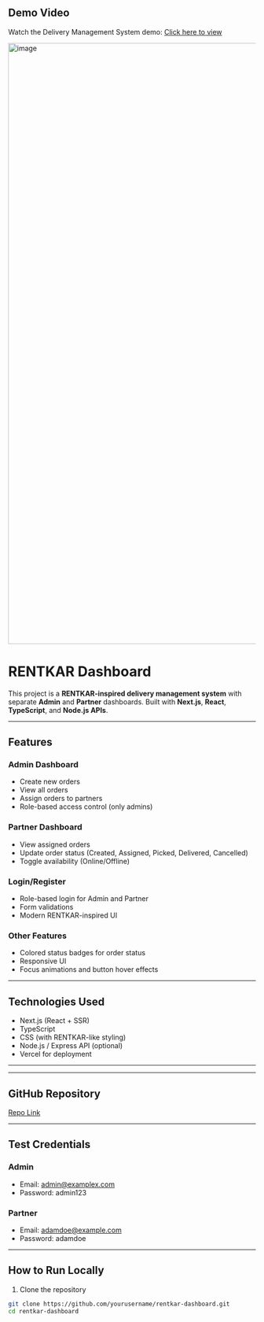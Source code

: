 

## Demo Video

Watch the Delivery Management System demo: [Click here to view](https://drive.google.com/file/d/18X7OJvd1wHLzU0OO_FePVqPDZNTuh5AS/view?usp=sharing)

<img width="1755" height="1222" alt="image" src="https://github.com/user-attachments/assets/4a6ed038-4f9b-48ed-bc0c-f8acea4767f4" />






# RENTKAR Dashboard

This project is a **RENTKAR-inspired delivery management system** with separate **Admin** and **Partner** dashboards. Built with **Next.js**, **React**, **TypeScript**, and **Node.js APIs**.

---

## Features

### Admin Dashboard
- Create new orders
- View all orders
- Assign orders to partners
- Role-based access control (only admins)

### Partner Dashboard
- View assigned orders
- Update order status (Created, Assigned, Picked, Delivered, Cancelled)
- Toggle availability (Online/Offline)

### Login/Register
- Role-based login for Admin and Partner
- Form validations
- Modern RENTKAR-inspired UI

### Other Features
- Colored status badges for order status
- Responsive UI
- Focus animations and button hover effects

---

## Technologies Used
- Next.js (React + SSR)
- TypeScript
- CSS (with RENTKAR-like styling)
- Node.js / Express API (optional)
- Vercel for deployment

---



---

## GitHub Repository
[Repo Link](https://github.com/yourusername/rentkar-dashboard)

---

## Test Credentials

### Admin
- Email: admin@examplex.com
- Password: admin123

### Partner
- Email: adamdoe@example.com
- Password: adamdoe

---

## How to Run Locally

1. Clone the repository
```bash
git clone https://github.com/yourusername/rentkar-dashboard.git
cd rentkar-dashboard
